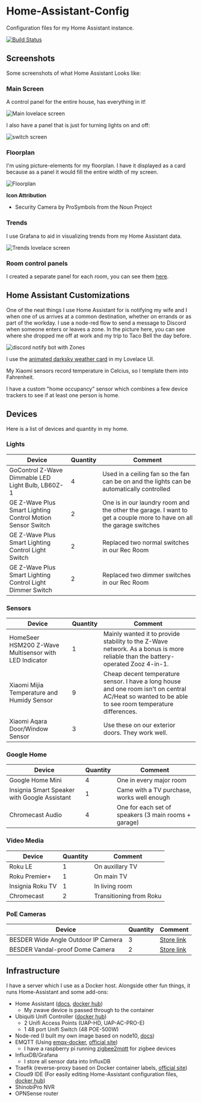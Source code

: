 # Home-Assistant-Config
Configuration files for my Home Assistant instance.

[![Build Status](https://travis-ci.org/nwesterhausen/Home-Assistant-Config.svg?branch=master)](https://travis-ci.org/nwesterhausen/Home-Assistant-Config)

## Screenshots
Some screenshots of what Home Assistant Looks like:

### Main Screen
A control panel for the entire house, has everything in it!

![Main lovelace screen](github/images/lovelace-dec2018-01.png)

I also have a panel that is just for turning lights on and off:

![switch screen](github/images/lovelace-dec2018-04.png)

### Floorplan
I'm using picture-elements for my floorplan. I have it displayed as a card because as a panel it would fill the entire width of my screen.

![Floorplan](github/images/lovelace-dec2018-02.png)

**Icon Attribution**

* Security Camera by ProSymbols from the Noun Project

### Trends
I use Grafana to aid in visualizing trends from my Home Assistant data.

![Trends lovelace screen](github/images/lovelace-dec2018-03.png)

### Room control panels

I created a separate panel for each room, you can see them [here](Room-Panels.md).

## Home Assistant Customizations
One of the neat things I use Home Assistant for is notifying my wife and I when one of us arrives at a common destination, whether on errands or as part of the workday. I use a node-red flow to send a message to Discord when someone enters or leaves a zone. In the picture here, you can see where she dropped me off at work and my trip to Taco Bell the day before.

![discord notify bot with Zones](github/images/discord-bot-zones.png)

I use the [animated darksky weather card](https://community.home-assistant.io/t/custom-dark-sky-animated-weather-card/59816) in my Lovelace UI.

My Xiaomi sensors record temperature in Celcius, so I template them into Fahrenheit.

I have a custom "home occupancy" sensor which combines a few device trackers to see if at least one person is home.

## Devices
Here is a list of devices and quantity in my home.

### Lights
| Device | Quantity | Comment
| ---    | ---      | ---
| GoControl Z-Wave Dimmable LED Light Bulb, LB60Z-1 | 4 | Used in a ceiling fan so the fan can be on and the lights can be automatically controlled
| GE Z-Wave Plus Smart Lighting Control Motion Sensor Switch | 2 | One is in our laundry room and the other the garage. I want to get a couple more to have on all the garage switches
| GE Z-Wave Plus Smart Lighting Control Light Switch | 2 | Replaced two normal switches in our Rec Room
| GE Z-Wave Plus Smart Lighting Control Light Dimmer Switch | 2 | Replaced two dimmer switches in our Rec Room

### Sensors
| Device | Quantity | Comment
| ---    | ---      | ---
| HomeSeer HSM200 Z-Wave Multisensor with LED Indicator | 1 | Mainly wanted it to provide stability to the Z-Wave network. As a bonus is more reliable than the battery-operated Zooz 4-in-1.
| Xiaomi Mijia Temperature and Humidy Sensor | 9 | Cheap decent temperature sensor. I have a long house and one room isn't on central AC/Heat so wanted to be able to see room temperature differences.
| Xiaomi Aqara Door/Window Sensor | 3 | Use these on our exterior doors. They work well.

### Google Home
| Device | Quantity | Comment
| ---    | ---      | ---
| Google Home Mini | 4 | One in every major room
| Insignia Smart Speaker with Google Assistant | 1 | Came with a TV purchase, works well enough
| Chromecast Audio | 4 | One for each set of speakers (3 main rooms + garage)

### Video Media
| Device | Quantity | Comment
| ---    | ---      | ---
| Roku LE | 1 | On auxillary TV
| Roku Premier+ | 1 | On main TV
| Insignia Roku TV | 1 | In living room
| Chromecast | 2 | Transitioning from Roku

### PoE Cameras
| Device | Quantity | Comment
| ---    | ---      | ---
| BESDER Wide Angle Outdoor IP Camera | 3 | [Store link](https://www.aliexpress.com/item/BESDER-Wide-Angle-2-8mm-Outdoor-IP-Camera-PoE-1080P-960P-720P-Metal-Case-ONVIF-Security/32820004957.html)
| BESDER Vandal-proof Dome Camera | 2 | [Store link](https://www.aliexpress.com/item/BESDER-H-265-5MP-2592-1944-IP-Camera-Vandal-proof-Surveillance-Video-Dome-Camera-CCTV-H/32849408406.html)

## Infrastructure
I have a server which I use as a Docker host. Alongside other fun things, it runs Home-Assistant and some add-ons:

- Home Assistant ([docs](https://www.home-assistant.io/docs/installation/docker/), [docker hub](https://hub.docker.com/r/homeassistant/))
   - My zwave device is passed through to the container
- Ubiquiti Unifi Controller ([docker hub](https://hub.docker.com/r/jacobalberty/unifi/))
   - 2 Unifi Access Points (UAP-HD, UAP-AC-PRO-E)
   - 1 48 port Unifi Switch (48 POE-500W)
- Node-red (I built my own image based on node10, [docs](https://nodered.org/docs/platforms/docker))
- EMQTT (Using [emqx-docker](https://github.com/emqx/emqx-docker), [official site](https://emqtt.io))
   - I have a raspberry pi running [zigbee2mqtt](https://github.com/Koenkk/zigbee2mqtt/) for zigbee devices
- InfluxDB/Grafana
   - I store all sensor data into InfluxDB
- Traefik (reverse-proxy based on Docker container labels, [official site](https://traefik.io))
- Cloud9 IDE (For easily editing Home-Assistant configuration files, [docker hub](https://hub.docker.com/r/kdelfour/cloud9-docker/))
- ShinobiPro NVR
- OPNSense router
